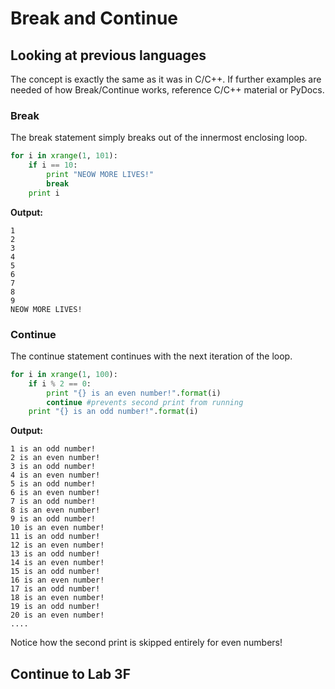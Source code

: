 # Break and Continue

## Looking at previous languages

The concept is exactly the same as it was in C/C++. If further examples are needed of how Break/Continue works, reference C/C++ material or PyDocs.

### Break

The break statement simply breaks out of the innermost enclosing loop.

```python
for i in xrange(1, 101):
    if i == 10:
        print "NEOW MORE LIVES!"
        break
    print i
```

**Output:**

```text
1
2
3
4
5
6
7
8
9
NEOW MORE LIVES!
```

### Continue

The continue statement continues with the next iteration of the loop.

```python
for i in xrange(1, 100):​
    if i % 2 == 0:​
        print "{} is an even number!".format(i)​
        continue #prevents second print from running​
    print "{} is an odd number!".format(i) ​
```

**Output:**

```text
1 is an odd number!
2 is an even number!
3 is an odd number!
4 is an even number!
5 is an odd number!
6 is an even number!
7 is an odd number!
8 is an even number!
9 is an odd number!
10 is an even number!
11 is an odd number!
12 is an even number!
13 is an odd number!
14 is an even number!
15 is an odd number!
16 is an even number!
17 is an odd number!
18 is an even number!
19 is an odd number!
20 is an even number!
....
```

Notice how the second print is skipped entirely for even numbers!  



## Continue to Lab 3F
